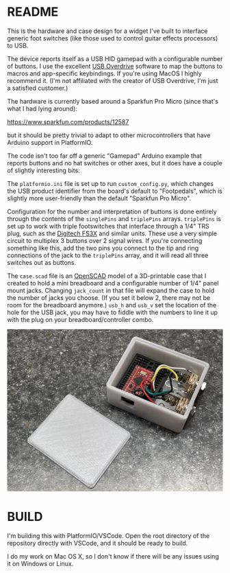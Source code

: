 # README #

This is the hardware and case design for a widget I've built to interface generic foot switches (like those used to control guitar effects processors) to USB.

The device reports itself as a USB HID gamepad with a configurable number of buttons. I use the excellent [USB Overdrive](https://www.usboverdrive.com) software to map the buttons to macros and app-specific keybindings. If you're using MacOS I highly recommend it. (I'm not affiliated with the creator of USB Overdrive, I'm just a satisfied customer.)

The hardware is currently based around a Sparkfun Pro Micro (since that's what I had lying around):

https://www.sparkfun.com/products/12587

but it should be pretty trivial to adapt to other microcontrollers that have Arduino support in PlatformIO.

The code isn't too far off a generic "Gamepad" Arduino example that reports buttons and no hat switches or other axes, but it does have a couple of slightly interesting bits:

The `platformio.ini` file is set up to run `custom_config.py`, which changes the USB product identifier from the board's default to "Footpedals", which is slightly more user-friendly than the default "Sparkfun Pro Micro".

Configuration for the number and interpretation of buttons is done entirely through the contents of the `singlePins` and `triplePins` arrays. 
`triplePins` is set up to work with triple footswitches that interface through a 1/4" TRS plug, such as the [Digitech FS3X](https://www.digitech.com/foot-controllers/FS3X+3-Button+Footswitch.html) and similar units. These use a very simple circuit to multiplex 3 buttons over 2 signal wires. If you're connecting something like this, add the two pins you connect to the tip and ring connections of the jack to the `triplePins` array, and it will read all three switches out as buttons.

The `case.scad` file is an [OpenSCAD](https://www.openscad.org) model of a 3D-printable case that I created to hold a mini breadboard and a configurable number of 1/4" panel mount jacks. Changing `jack_count` in that file will expand the case to hold the number of jacks you choose. (If you set it below 2, there may not be room for the breadboard anymore.) `usb_h` and `usb_v` set the location of the hole for the USB jack, you may have to fiddle with the numbers to line it up with the plug on your breadboard/controller combo.

<img src="footpedal.jpg">

# BUILD #

I'm building this with PlatformIO/VSCode. Open the root directory of the repository directly with VSCode, and it should be ready to build.

I do my work on Mac OS X, so I don't know if there will be any issues using it on Windows or Linux.
